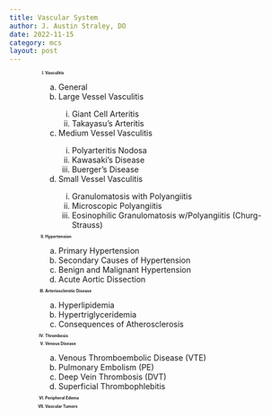 ```yaml
---
title: Vascular System
author: J. Austin Straley, DO
date: 2022-11-15
category: mcs
layout: post
---
```


<html>
    <head>
        <meta charset="UTF-8">
        <meta name="viewport" content="width=device-width, initial-scale=1">
            <!-- Grid Styles -->
            <link href="{{site.baseurl}}/assets/grid/bootstrap-grid.min.css" rel="stylesheet">
            <link href="{{site.baseurl}}/assets/grid/grid.css" rel="stylesheet">
            <!-- Fonts -->
            <link rel="stylesheet" href="{{site.baseurl}}/assets/gitbook/gitbook-plugin-fontsettings/website.css">
            <!-- Search -->
            <link rel="stylesheet" href="{{site.baseurl}}/assets/gitbook/gitbook-plugin-search-pro/search.css">
            <link rel="stylesheet" href="{{site.baseurl}}/assets/gitbook/gitbook-plugin-back-to-top-button/plugin.css">
            <!-- Styles -->
            <link rel="stylesheet" href="{{site.baseurl}}/assets/gitbook/style.css">
            <link rel="stylesheet" href="{{site.baseurl}}/assets/gitbook/custom.css">
            <link rel="stylesheet" href="{{site.baseurl}}/assets/gitbook/rouge/{{ site.syntax_highlighter_style | default: 'colorful' }}.css">
            <meta name="HandheldFriendly" content="true"/>
            <meta name="viewport" content="width=device-width, initial-scale=1, user-scalable=no">
            <meta name="apple-mobile-web-app-capable" content="yes">
            <meta name="apple-mobile-web-app-status-bar-style" content="black">
            <link rel="apple-touch-icon-precomposed" sizes="152x152" href="{{site.baseurl}}/assets/gitbook/images/apple-touch-icon-precomposed-152.png">
            <link rel="shortcut icon" href="{{site.baseurl}}/{{site.favicon_path}}" type="image/x-icon">
        <style>
        .row {
            padding-left: 40px;
        }
        h1 {
            text-align: center;
            margin: 10px 0px;
            padding: 5px;
            border: 1px solid #999;
        }
        h2{
            font-size: 50%;
            padding: none;
            border: none;
            line-height: 5px;
        }
        </style>
    </head>
    <body>
        <div class="row">
            <ol type="I">
                <h2><li>Vasculitis</li></h2>
                    <ol type="a">
                        <li>General</li>
                        <li>Large Vessel Vasculitis</li>
                            <ol type="i">
                                <li>Giant Cell Arteritis</li>
                                <li>Takayasu’s Arteritis</li></ol>
                        <li>Medium Vessel Vasculitis</li>
                            <ol type="i">
                                <li>Polyarteritis Nodosa</li>
                                <li>Kawasaki’s Disease</li>
                                <li>Buerger’s Disease</li></ol>
                        <li>Small Vessel Vasculitis</li>
                            <ol type="i">
                                <li>Granulomatosis with Polyangiitis</li>
                                <li>Microscopic Polyangiitis</li>
                                <li>Eosinophilic Granulomatosis w/Polyangiitis (Churg-Strauss)</li></ol>
                    </ol>
                <h2><li>Hypertension</li></h2>
                    <ol type="a">
                        <li>Primary Hypertension</li>
                        <li>Secondary Causes of Hypertension</li>
                        <li>Benign and Malignant Hypertension</li>
                        <li>Acute Aortic Dissection</li></ol>
                <h2><li>Arteriosclerotic Disease</li></h2>
                    <ol type="a">
                        <li>Hyperlipidemia</li>
                        <li>Hypertriglyceridemia</li>
                        <li>Consequences of Atherosclerosis</li></ol>
                <h2><li>Thrombosis</li></h2>
                <h2><li>Venous Disease</li></h2>
                    <ol type="a">
                        <li>Venous Thromboembolic Disease (VTE)</li>
                        <li>Pulmonary Embolism (PE)</li>
                        <li>Deep Vein Thrombosis (DVT)</li>
                        <li>Superficial Thrombophlebitis</li></ol>
                <h2><li>Peripheral Edema</li></h2>
                <h2><li>Vascular Tumors</li></h2>
            </ol>
        </div>
    </body>
</html>

